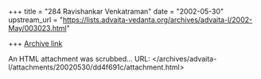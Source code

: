 +++
title = "284 Ravishankar Venkatraman"
date = "2002-05-30"
upstream_url = "https://lists.advaita-vedanta.org/archives/advaita-l/2002-May/003023.html"

+++
[Archive link](https://lists.advaita-vedanta.org/archives/advaita-l/2002-May/003023.html)

An HTML attachment was scrubbed...
URL: </archives/advaita-l/attachments/20020530/dd4f691c/attachment.html>
